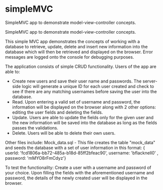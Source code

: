 # simpleMVC
SimpleMVC app to demonstrate model-view-controller concepts.

SimpleMVC app to demonstrate model-view-controller concepts.

This simple MVC app demonstrates the concepts of working with a database to retrieve, update, delete and insert new information into the database which will then be retrieved and displayed on the browser. Error messages are logged onto the console for debugging purposes.

The application consists of simple CRUD functionality. Users of the app are able to:

- Create new users and save their user name and passwords. The server-side logic will generate a unique ID for each user created and check to see if there are any matching usernames before saving the user into the database.
- Read. Upon entering a valid set of username and password, the information will be displayed on the browser along with 2 other options: editing the user fields and deleting the fields.
- Update. Users are able to update the fields only for the given user and the new information will be saved into the database as long as the fields passes the validations.
- Delete. Users will be able to delete their own users.

Other files include: Mock_data.sql - This file creates the table "mock_data" and seeds the database with a set of user information in this format: { userId: 'fcd1806a-bb72-485a-b18d-85ff2bfeac90', username: 'bflacknell0' , password: 'mMYO8rFmCdyz'}

To test the functionality: Create a user with a username and password of your choice. Upon filling the fields with the aforementioned username and password, the details of the newly created user will be displayed in the browser.
